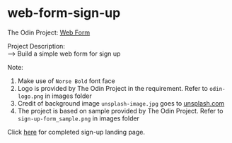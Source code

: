 # web-form-sign-up
The Odin Project: [Web Form](https://www.theodinproject.com/lessons/node-path-intermediate-html-and-css-sign-up-form)  

Project Description:  
--> Build a simple web form for sign up  


Note:  
1. Make use of `Norse Bold` font face  
2. Logo is provided by The Odin Project in the requirement. Refer to `odin-logo.png` in images folder  
3. Credit of background image `unsplash-image.jpg` goes to [unsplash.com](https://unsplash.com/)  
4. The project is based on sample provided by The Odin Project. Refer to `sign-up-form_sample.png` in images folder  

Click [here](https://ongks-user.github.io/web-form-sign-up/) for completed sign-up landing page.
